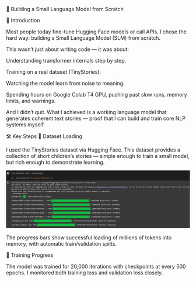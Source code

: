 🧠 Building a Small Language Model from Scratch






🌟 Introduction

Most people today fine-tune Hugging Face models or call APIs.
I chose the hard way: building a Small Language Model (SLM) from scratch.

This wasn’t just about writing code — it was about:

Understanding transformer internals step by step.

Training on a real dataset (TinyStories).

Watching the model learn from noise to meaning.

Spending hours on Google Colab T4 GPU, pushing past slow runs, memory limits, and warnings.

And I didn’t quit.
What I achieved is a working language model that generates coherent text stories — proof that I can build and train core NLP systems myself.

🛠️ Key Steps
🔹 Dataset Loading

I used the TinyStories dataset via Hugging Face.
This dataset provides a collection of short children’s stories — simple enough to train a small model, but rich enough to demonstrate learning.

<p align="center">
  <img src="https://raw.githubusercontent.com/manireddy11/SMALL-LANGUAGE-MODEL--SLM----FROM-SCRATCH/2473e314b2bb8796488226fa0dc782756027e238/Screenshot%202025-08-26%20220425.png" alt="Project screenshot" />
</p>


The progress bars show successful loading of millions of tokens into memory, with automatic train/validation splits.


🔹 Training Progress

The model was trained for 20,000 iterations with checkpoints at every 500 epochs.
I monitored both training loss and validation loss closely.



